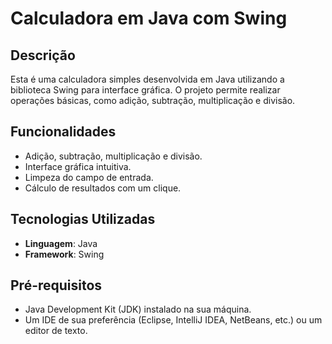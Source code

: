 # Calculadora em Java com Swing

## Descrição
Esta é uma calculadora simples desenvolvida em Java utilizando a biblioteca Swing para interface gráfica. O projeto permite realizar operações básicas, como adição, subtração, multiplicação e divisão.

## Funcionalidades
- Adição, subtração, multiplicação e divisão.
- Interface gráfica intuitiva.
- Limpeza do campo de entrada.
- Cálculo de resultados com um clique.

## Tecnologias Utilizadas
- **Linguagem**: Java
- **Framework**: Swing

## Pré-requisitos
- Java Development Kit (JDK) instalado na sua máquina.
- Um IDE de sua preferência (Eclipse, IntelliJ IDEA, NetBeans, etc.) ou um editor de texto.

